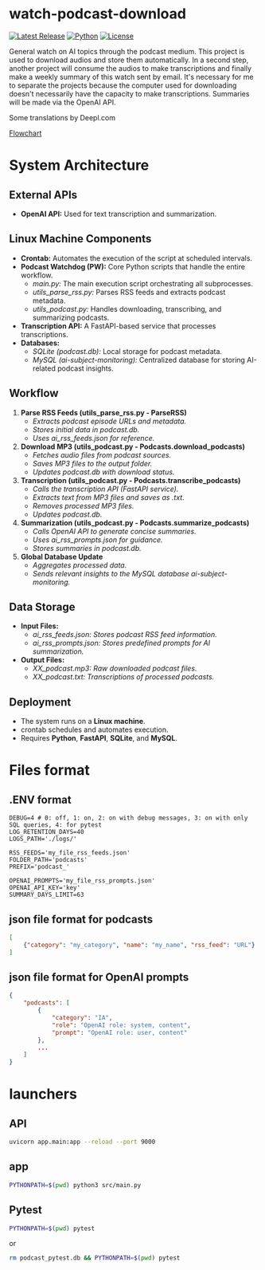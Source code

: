# watch-podcast-download

[![Latest Release](https://img.shields.io/github/release/ChristianPRO1982/podcast-watchdog.svg)](https://github.com/ChristianPRO1982/podcast-watchdog/releases/latest)
[![Python](https://img.shields.io/badge/python-3.10%2B-blue.svg)](https://www.python.org/)
[![License](https://img.shields.io/github/license/ChristianPRO1982/podcast-watchdog.svg)](https://github.com/ChristianPRO1982/podcast-watchdog/blob/main/LICENSE)

General watch on AI topics through the podcast medium. This project is used to download audios and store them automatically. In a second step, another project will consume the audios to make transcriptions and finally make a weekly summary of this watch sent by email. It's necessary for me to separate the projects because the computer used for downloading doesn't necessarily have the capacity to make transcriptions. Summaries will be made via the OpenAI API.

Some translations by Deepl.com

[Flowchart](https://github.com/ChristianPRO1982/ai-subject-monitoring-project?tab=readme-ov-file#PW-flowchart)

# System Architecture

## External APIs

* **OpenAI API:** Used for text transcription and summarization.

## Linux Machine Components

* **Crontab:** Automates the execution of the script at scheduled intervals.
* **Podcast Watchdog (PW):** Core Python scripts that handle the entire workflow.
    * *main.py:* The main execution script orchestrating all subprocesses.
    * *utils_parse_rss.py:* Parses RSS feeds and extracts podcast metadata.
    * *utils_podcast.py:* Handles downloading, transcribing, and summarizing podcasts.
* **Transcription API:** A FastAPI-based service that processes transcriptions.
* **Databases:**
    * *SQLite (podcast.db):* Local storage for podcast metadata.
    * *MySQL (ai-subject-monitoring):* Centralized database for storing AI-related podcast insights.

## Workflow

1. **Parse RSS Feeds (utils_parse_rss.py - ParseRSS)**
    * *Extracts podcast episode URLs and metadata.*
    * *Stores initial data in podcast.db.*
    * *Uses ai_rss_feeds.json for reference.*
2. **Download MP3 (utils_podcast.py - Podcasts.download_podcasts)**
    * *Fetches audio files from podcast sources.*
    * *Saves MP3 files to the output folder.*
    * *Updates podcast.db with download status.*
3. **Transcription (utils_podcast.py - Podcasts.transcribe_podcasts)**
    * *Calls the transcription API (FastAPI service).*
    * *Extracts text from MP3 files and saves as .txt.*
    * *Removes processed MP3 files.*
    * *Updates podcast.db.*
4. **Summarization (utils_podcast.py - Podcasts.summarize_podcasts)**
    * *Calls OpenAI API to generate concise summaries.*
    * *Uses ai_rss_prompts.json for guidance.*
    * *Stores summaries in podcast.db.*
5. **Global Database Update**
    * *Aggregates processed data.*
    * *Sends relevant insights to the MySQL database ai-subject-monitoring.*

## Data Storage

* **Input Files:**
    * *ai_rss_feeds.json: Stores podcast RSS feed information.*
    * *ai_rss_prompts.json: Stores predefined prompts for AI summarization.*
* **Output Files:**
    * *XX_podcast.mp3: Raw downloaded podcast files.*
    * *XX_podcast.txt: Transcriptions of processed podcasts.*

## Deployment

* The system runs on a **Linux machine**.
* crontab schedules and automates execution.
* Requires **Python**, **FastAPI**, **SQLite**, and **MySQL**.

# Files format

## .ENV format

```dotenv
DEBUG=4 # 0: off, 1: on, 2: on with debug messages, 3: on with only SQL queries, 4: for pytest
LOG_RETENTION_DAYS=40
LOGS_PATH='./logs/'

RSS_FEEDS='my_file_rss_feeds.json'
FOLDER_PATH='podcasts'
PREFIX='podcast_'

OPENAI_PROMPTS='my_file_rss_prompts.json'
OPENAI_API_KEY='key'
SUMMARY_DAYS_LIMIT=63
```

## json file format for podcasts

```json
[
    {"category": "my_category", "name": "my_name", "rss_feed": "URL"}
]
```

## json file format for OpenAI prompts

```json
{
    "podcasts": [
        {
            "category": "IA",
            "role": "OpenAI role: system, content",
            "prompt": "OpenAI role: user, content"
        },
        ...
    ]
}
```

# launchers

## API

```bash
uvicorn app.main:app --reload --port 9000
```

## app

```bash
PYTHONPATH=$(pwd) python3 src/main.py
```

## Pytest

```bash
PYTHONPATH=$(pwd) pytest
```

or

```bash
rm podcast_pytest.db && PYTHONPATH=$(pwd) pytest
```
